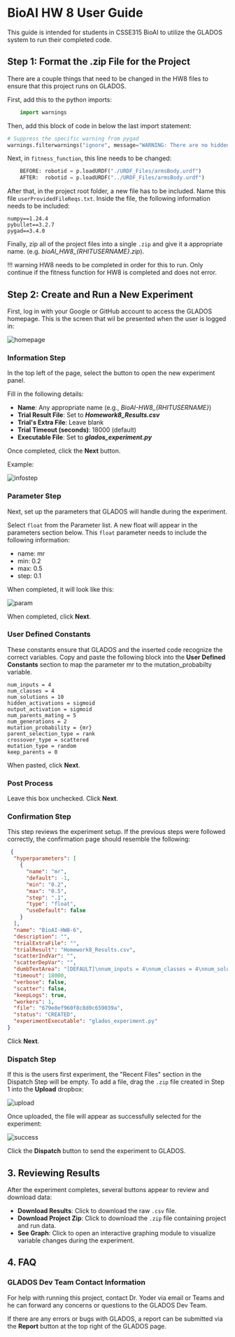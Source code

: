 # BioAI HW 8 User Guide

This guide is intended for students in CSSE315 BioAI to utilize the GLADOS system to run their completed code.

## Step 1: Format the .zip File for the Project

There are a couple things that need to be changed in the HW8 files to ensure that this project runs on GLADOS.

First, add this to the python imports:
 
```python
    import warnings
```

Then, add this block of code in below the last import statement:

```python
# Suppress the specific warning from pygad
warnings.filterwarnings("ignore", message="WARNING: There are no hidden layers however a value is assigned to the parameter 'hidden_activations'")
```

Next, in `fitness_function`, this line needs to be changed:

```python
    BEFORE: robotid = p.loadURDF("./URDF_Files/armsBody.urdf")
    AFTER:  robotid = p.loadURDF("../URDF_Files/armsBody.urdf")
```

After that, in the project root folder, a new file has to be included. Name this file `userProvidedFileReqs.txt`. Inside the file, the following information needs to be included:

```
numpy==1.24.4
pybullet==3.2.7
pygad==3.4.0
```

Finally, zip all of the project files into a single `.zip` and give it a appropriate name. (e.g. *bioAI_HW8_{RHITUSERNAME}.zip*).

!!! warning
    HW8 needs to be completed in order for this to run. Only continue if the fitness function for HW8 is completed and does not error.

## Step 2: Create and Run a New Experiment

First, log in with your Google or GitHub account to access the GLADOS homepage. This is the screen that wil be presented when the user is logged in:

![homepage](./homepage.png)

### Information Step

In the top left of the page, select the  button to open the new experiment panel.

Fill in the following details:

- **Name**: Any appropriate name (e.g., *BioAI-HW8_{RHITUSERNAME}*)
- **Trial Result File**: Set to ***Homework8\_Results.csv***
- **Trial's Extra File**: Leave blank
- **Trial Timeout (seconds)**: 18000 (default)
- **Executable File**: Set to ***glados\_experiment.py***

Once completed, click the **Next** button.

Example:

![infostep](./infostep.png)

### Parameter Step

Next, set up the parameters that GLADOS will handle during the experiment. 

Select `float` from the Parameter list. A new float will appear in the parameters section below. This `float` parameter needs to include the following information:

* name: mr
* min: 0.2
* max: 0.5
* step: 0.1

When completed, it will look like this:

![param](./param.png)

When completed, click **Next**.

### User Defined Constants

These constants ensure that GLADOS and the inserted code recognize the correct variables. Copy and paste the following block into the **User Defined Constants** section to map the parameter mr to the mutation_probabilty variable.

```
num_inputs = 4
num_classes = 4
num_solutions = 10
hidden_activations = sigmoid
output_activation = sigmoid
num_parents_mating = 5
num_generations = 2
mutation_probability = {mr}
parent_selection_type = rank
crossover_type = scattered
mutation_type = random
keep_parents = 0
```

When pasted, click **Next**.

### Post Process

Leave this box unchecked. Click **Next**.

### Confirmation Step

This step reviews the experiment setup. If the previous steps were followed correctly, the confirmation page should resemble the following:

```json
 {
  "hyperparameters": [
    {
      "name": "mr",
      "default": -1,
      "min": "0.2",
      "max": "0.5",
      "step": ".1",
      "type": "float",
      "useDefault": false
    }
  ],
  "name": "BioAI-HW8-6",
  "description": "",
  "trialExtraFile": "",
  "trialResult": "Homework8_Results.csv",
  "scatterIndVar": "",
  "scatterDepVar": "",
  "dumbTextArea": "[DEFAULT]\nnum_inputs = 4\nnum_classes = 4\nnum_solutions = 10\nhidden_activations = sigmoid\noutput_activation = sigmoid\nnum_parents_mating = 5\nnum_generations = 2\nmutation_probability = {mr}\nparent_selection_type = rank\ncrossover_type = scattered\nmutation_type = random\nkeep_parents = 0",
  "timeout": 18000,
  "verbose": false,
  "scatter": false,
  "keepLogs": true,
  "workers": 1,
  "file": "679e8ef960f8c8d0c659039a",
  "status": "CREATED",
  "experimentExecutable": "glados_experiment.py"
}
```

Click **Next**.

### Dispatch Step

If this is the users first experiment, the "Recent Files" section in the Dispatch Step will be empty. To add a file, drag the `.zip` file created in Step 1 into the **Upload** dropbox:

![upload](./upload.png)

Once uploaded, the file will appear as successfully selected for the experiment:

![success](./uploadedsuccess.png)

Click the **Dispatch** button to send the experiment to GLADOS.

## 3. Reviewing Results

After the experiment completes, several buttons appear to review and download data:

- **Download Results**: Click to download the raw `.csv` file.
- **Download Project Zip**: Click to download the `.zip` file containing project and run data.
- **See Graph**: Click to open an interactive graphing module to visualize variable changes during the experiment.

## 4. FAQ

### GLADOS Dev Team Contact Information

For help with running this project, contact Dr. Yoder via email or Teams and he can forward any concerns or questions to the GLADOS Dev Team. 

If there are any errors or bugs with GLADOS, a report can be submitted via the **Report** button at the top right of the GLADOS page. 

